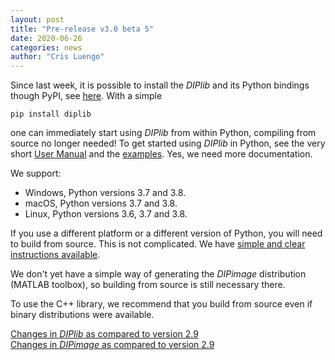 ```yaml
---
layout: post
title: "Pre-release v3.0 beta 5"
date: 2020-06-26
categories: news
author: "Cris Luengo"
---
```


Since last week, it is possible to install the *DIPlib* and its Python bindings though PyPI,
see [here](https://pypi.org/project/diplib/). With a simple

    pip install diplib

one can immediately start using *DIPlib* from within Python, compiling from source no longer needed!
To get started using *DIPlib* in Python, see the very short [User Manual](/diplib-docs/pydip_user_manual.html)
and the [examples](https://github.com/DIPlib/diplib/tree/master/examples/python). Yes, we need more documentation.

We support:

- Windows, Python versions 3.7 and 3.8.
- macOS, Python versions 3.7 and 3.8.
- Linux, Python versions 3.6, 3.7 and 3.8.

If you use a different platform or a different version of Python, you will need to build from source.
This is not complicated. We have [simple and clear instructions available](https://github.com/DIPlib/diplib/blob/master/INSTALL.md).

We don't yet have a simple way of generating the *DIPimage* distribution (MATLAB toolbox), so building
from source is still necessary there.

To use the C++ library, we recommend that you build from source even if binary distributions were available.

[Changes in *DIPlib* as compared to version 2.9](/changelogs/diplib_3.0b5.md)  
[Changes in *DIPimage* as compared to version 2.9](/changelogs/dipimage_3.0b5.md)
